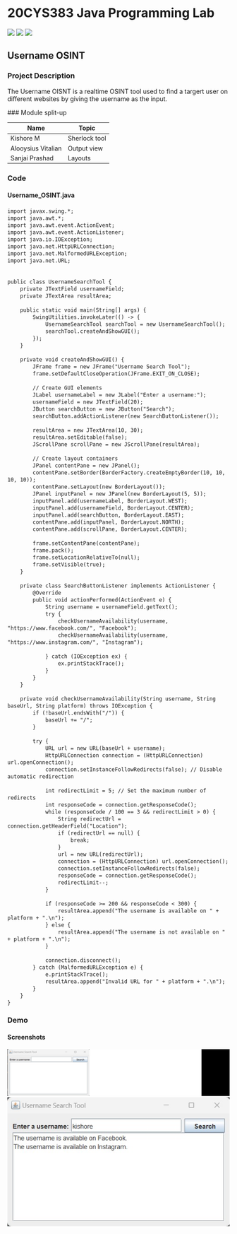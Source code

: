 # 20CYS383 Java Programming Lab
![](https://img.shields.io/badge/Batch-21CYS-lightgreen) ![](https://img.shields.io/badge/UG-blue) ![](https://img.shields.io/badge/Subject-JPL-blue)
 
## Username OSINT

### Project Description

<p text-align: justify;>The Username OISNT is a realtime OSINT tool used to find a targert user on different websites by giving the username as the input.</p>
### Module split-up

| Name | Topic |
| ---- | ----|
| Kishore M| Sherlock tool |
|Alooysius Vitalian | Output view |
| Sanjai Prashad | Layouts |
### Code
#### Username_OSINT.java

```
import javax.swing.*;
import java.awt.*;
import java.awt.event.ActionEvent;
import java.awt.event.ActionListener;
import java.io.IOException;
import java.net.HttpURLConnection;
import java.net.MalformedURLException;
import java.net.URL;


public class UsernameSearchTool {
    private JTextField usernameField;
    private JTextArea resultArea;

    public static void main(String[] args) {
        SwingUtilities.invokeLater(() -> {
            UsernameSearchTool searchTool = new UsernameSearchTool();
            searchTool.createAndShowGUI();
        });
    }

    private void createAndShowGUI() {
        JFrame frame = new JFrame("Username Search Tool");
        frame.setDefaultCloseOperation(JFrame.EXIT_ON_CLOSE);

        // Create GUI elements
        JLabel usernameLabel = new JLabel("Enter a username:");
        usernameField = new JTextField(20);
        JButton searchButton = new JButton("Search");
        searchButton.addActionListener(new SearchButtonListener());

        resultArea = new JTextArea(10, 30);
        resultArea.setEditable(false);
        JScrollPane scrollPane = new JScrollPane(resultArea);

        // Create layout containers
        JPanel contentPane = new JPanel();
        contentPane.setBorder(BorderFactory.createEmptyBorder(10, 10, 10, 10));
        contentPane.setLayout(new BorderLayout());
        JPanel inputPanel = new JPanel(new BorderLayout(5, 5));
        inputPanel.add(usernameLabel, BorderLayout.WEST);
        inputPanel.add(usernameField, BorderLayout.CENTER);
        inputPanel.add(searchButton, BorderLayout.EAST);
        contentPane.add(inputPanel, BorderLayout.NORTH);
        contentPane.add(scrollPane, BorderLayout.CENTER);

        frame.setContentPane(contentPane);
        frame.pack();
        frame.setLocationRelativeTo(null);
        frame.setVisible(true);
    }

    private class SearchButtonListener implements ActionListener {
        @Override
        public void actionPerformed(ActionEvent e) {
            String username = usernameField.getText();
            try {
                checkUsernameAvailability(username, "https://www.facebook.com/", "Facebook");
                checkUsernameAvailability(username, "https://www.instagram.com/", "Instagram");

            } catch (IOException ex) {
                ex.printStackTrace();
            }
        }
    }

    private void checkUsernameAvailability(String username, String baseUrl, String platform) throws IOException {
        if (!baseUrl.endsWith("/")) {
            baseUrl += "/";
        }

        try {
            URL url = new URL(baseUrl + username);
            HttpURLConnection connection = (HttpURLConnection) url.openConnection();
            connection.setInstanceFollowRedirects(false); // Disable automatic redirection

            int redirectLimit = 5; // Set the maximum number of redirects
            int responseCode = connection.getResponseCode();
            while (responseCode / 100 == 3 && redirectLimit > 0) {
                String redirectUrl = connection.getHeaderField("Location");
                if (redirectUrl == null) {
                    break;
                }
                url = new URL(redirectUrl);
                connection = (HttpURLConnection) url.openConnection();
                connection.setInstanceFollowRedirects(false);
                responseCode = connection.getResponseCode();
                redirectLimit--;
            }

            if (responseCode >= 200 && responseCode < 300) {
                resultArea.append("The username is available on " + platform + ".\n");
            } else {
                resultArea.append("The username is not available on " + platform + ".\n");
            }

            connection.disconnect();
        } catch (MalformedURLException e) {
            e.printStackTrace();
            resultArea.append("Invalid URL for " + platform + ".\n");
        }
    }
}
```
### Demo
#### Screenshots

<center><img src = "images/image1.jpg"></center>
<center><img src = "images/image2.jpg"></center>

